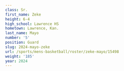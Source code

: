 ```yaml
---
class: Sr.
first_name: Zeke
height: 6-4
high_school: Lawrence HS
hometown: Lawrence, Kan.
last_name: Mayo
number: '5'
position: Guard
slug: 2024-mayo-zeke
url: /sports/mens-basketball/roster/zeke-mayo/15498
weight: '185'
year: 2024
---
```

